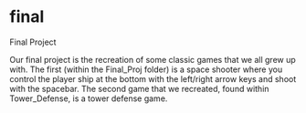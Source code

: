 # final
Final Project

Our final project is the recreation of some classic games that we all grew up with. The first (within the Final_Proj folder) is a space shooter where you control the player ship at the bottom with the left/right arrow keys and shoot with the spacebar. The second game that we recreated, found within Tower_Defense, is a tower defense game. 
